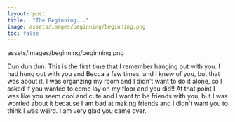 ```yaml
---
layout: post
title:  "The Beginning..."
image: assets/images/beginning/beginning.png
toc: false
---
```

assets/images/beginning/beginning.png

Dun dun dun. This is the first time that I remember hanging out with you. I had hung out with you and Becca a few times, and I knew of you, but that was about it. I was organzing my room and I didn't want to do it alone, so I asked if you wanted to come lay on my floor and you did!! At that point I was like you seem cool and cute and I want to be friends with you, but I was worried about it because I am bad at making friends and I didn't want you to think I was weird. I am very glad you came over.

